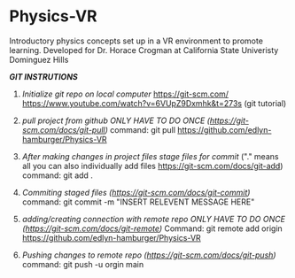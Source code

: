 # Physics-VR
Introductory physics concepts set up in a VR environment to promote learning. Developed for Dr. Horace Crogman at California State Univeristy Dominguez Hills



***GIT INSTRUTIONS***

1. *Initialize git repo on local computer*
https://git-scm.com/
https://www.youtube.com/watch?v=6VUpZ9Dxmhk&t=273s (git tutorial)

2. *pull project from github ONLY HAVE TO DO ONCE (https://git-scm.com/docs/git-pull)* 
command: git pull https://github.com/edlyn-hamburger/Physics-VR


3. *After making changes in project files stage files for commit*
("." means all you can also individually add files https://git-scm.com/docs/git-add)
command: git add . 

4. *Commiting staged files (https://git-scm.com/docs/git-commit)*
command: git commit -m "INSERT RELEVENT MESSAGE HERE"

5. *adding/creating connection with remote repo ONLY HAVE TO DO ONCE (https://git-scm.com/docs/git-remote)*
Command: git remote add origin https://github.com/edlyn-hamburger/Physics-VR

6. *Pushing changes to remote repo (https://git-scm.com/docs/git-push)*
command: git push -u orgin main
